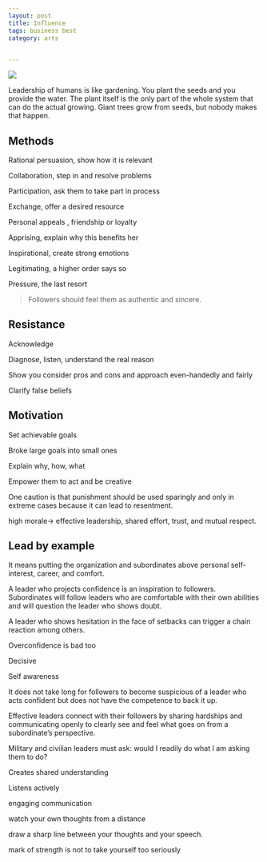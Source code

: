 ```yaml
---
layout: post
title: Influence 
tags: business best
category: arts

 
---
```


![](https://images.unsplash.com/photo-1523348837708-15d4a09cfac2?ixlib=rb-1.2.1&ixid=eyJhcHBfaWQiOjEyMDd9&auto=format&fit=crop&w=1500&q=80)


Leadership of humans is like gardening. You plant the seeds and you provide the water. The plant itself is the only part of the whole system that can do the actual growing. Giant trees grow from seeds, but nobody makes that happen.

## Methods 

Rational persuasion, show how it is relevant 

Collaboration, step in and resolve problems 

Participation, ask them to take part in process

Exchange, offer a desired resource

Personal appeals , friendship or loyalty 

Apprising, explain why this benefits her 

Inspirational, create strong emotions

Legitimating, a higher order says so

Pressure, the last resort 

> Followers should feel them as authentic and sincere. 

## Resistance

Acknowledge 

Diagnose, listen, understand the real reason 

Show you consider pros and cons and approach even-handedly and fairly 

Clarify false beliefs


## Motivation

Set achievable goals

Broke large goals into small ones 

Explain why, how, what 

Empower them to act and be creative 

One caution is that punishment should be used sparingly and only in extreme cases because it can lead to resentment. 

high morale-> effective leadership, shared effort, trust, and mutual respect. 

## Lead by example

It means putting the organization and subordinates above personal self-interest, career, and comfort. 

A leader who projects confidence is an inspiration to followers. Subordinates will follow leaders who are comfortable with their own abilities and will question the leader who shows doubt. 

A leader who shows hesitation in the face of setbacks can trigger a chain reaction among others. 

Overconfidence is bad too 

Decisive

Self awareness

It does not take long for followers to become suspicious of a leader who acts confident but does not have the competence to back it up. 

Effective leaders connect with their followers by sharing hardships and communicating openly to clearly see and feel what goes on from a subordinate’s perspective. 

Military and civilian leaders must ask: would I readily do what I am asking them to do? 

Creates shared understanding 

Listens actively 

engaging communication 

watch your own thoughts from a distance

draw a sharp line between your thoughts and your speech.

mark of strength is not to take yourself too seriously


